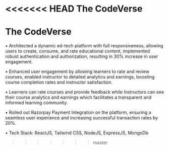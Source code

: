 <<<<<<< HEAD
The CodeVerse
=======
# The CodeVerse
•	Architected a dynamic ed-tech platform with full responsiveness, allowing users to create, consume, and rate educational content, implemented robust authentication and authorization, resulting in 30% increase in user engagement.

•	Enhanced user engagement by allowing learners to rate and review courses, enabled instructor to detailed analytics and earnings, boosting course completion rates and instructor satisfaction.

•	Learners can rate courses and provide feedback while Instructors can see their course analytics and earnings which facilitates a transparent and informed learning community.

•	Rolled out Razorpay Payment Integration on the platform, ensuring a seamless user experience and increasing successful transaction rates by 20%.

•	Tech Stack: ReactJS, Tailwind CSS, NodeJS, ExpressJS, MongoDb
>>>>>>> master
